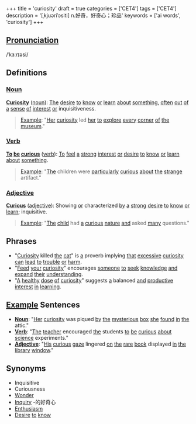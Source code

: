 +++
title = 'curiosity'
draft = true
categories = ['CET4']
tags = ['CET4']
description = '[ˌkjuəriˈɔsiti] n.好奇，好奇心；珍品'
keywords = ['ai words', 'curiosity']
+++

## [Pronunciation](/en/post/pronunciation/)
/ˈkɜːrɪəsi/

## Definitions
### [Noun](/en/post/noun/)
**[Curiosity](/en/post/curiosity/)** ([noun](/en/post/noun/)): [The](/en/post/the/) [desire](/en/post/desire/) [to](/en/post/to/) [know](/en/post/know/) [or](/en/post/or/) [learn](/en/post/learn/) [about](/en/post/about/) [something](/en/post/something/), [often](/en/post/often/) [out](/en/post/out/) [of](/en/post/of/) [a](/en/post/a/) [sense](/en/post/sense/) [of](/en/post/of/) [interest](/en/post/interest/) [or](/en/post/or/) inquisitiveness.
> [Example](/en/post/example/): "[Her](/en/post/her/) [curiosity](/en/post/curiosity/) led [her](/en/post/her/) [to](/en/post/to/) [explore](/en/post/explore/) [every](/en/post/every/) [corner](/en/post/corner/) [of](/en/post/of/) [the](/en/post/the/) [museum](/en/post/museum/)."

### [Verb](/en/post/verb/)
**[To](/en/post/to/) [be](/en/post/be/) [curious](/en/post/curious/)** ([verb](/en/post/verb/)): [To](/en/post/to/) [feel](/en/post/feel/) [a](/en/post/a/) [strong](/en/post/strong/) [interest](/en/post/interest/) [or](/en/post/or/) [desire](/en/post/desire/) [to](/en/post/to/) [know](/en/post/know/) [or](/en/post/or/) [learn](/en/post/learn/) [about](/en/post/about/) [something](/en/post/something/).
> [Example](/en/post/example/): "[The](/en/post/the/) children were [particularly](/en/post/particularly/) [curious](/en/post/curious/) [about](/en/post/about/) [the](/en/post/the/) [strange](/en/post/strange/) artifact."

### [Adjective](/en/post/adjective/)
**[Curious](/en/post/curious/)** ([adjective](/en/post/adjective/)): Showing [or](/en/post/or/) characterized [by](/en/post/by/) [a](/en/post/a/) [strong](/en/post/strong/) [desire](/en/post/desire/) [to](/en/post/to/) [know](/en/post/know/) [or](/en/post/or/) [learn](/en/post/learn/); inquisitive.
> [Example](/en/post/example/): "[The](/en/post/the/) [child](/en/post/child/) had [a](/en/post/a/) [curious](/en/post/curious/) [nature](/en/post/nature/) [and](/en/post/and/) asked [many](/en/post/many/) questions."

## Phrases
- "[Curiosity](/en/post/curiosity/) killed [the](/en/post/the/) [cat](/en/post/cat/)" is [a](/en/post/a/) proverb implying [that](/en/post/that/) [excessive](/en/post/excessive/) [curiosity](/en/post/curiosity/) [can](/en/post/can/) [lead](/en/post/lead/) [to](/en/post/to/) [trouble](/en/post/trouble/) [or](/en/post/or/) [harm](/en/post/harm/).
- "[Feed](/en/post/feed/) [your](/en/post/your/) [curiosity](/en/post/curiosity/)" encourages [someone](/en/post/someone/) [to](/en/post/to/) [seek](/en/post/seek/) [knowledge](/en/post/knowledge/) [and](/en/post/and/) [expand](/en/post/expand/) [their](/en/post/their/) [understanding](/en/post/understanding/).
- "[A](/en/post/a/) [healthy](/en/post/healthy/) [dose](/en/post/dose/) [of](/en/post/of/) [curiosity](/en/post/curiosity/)" suggests [a](/en/post/a/) balanced [and](/en/post/and/) [productive](/en/post/productive/) [interest](/en/post/interest/) [in](/en/post/in/) [learning](/en/post/learning/).

## [Example](/en/post/example/) Sentences
- **[Noun](/en/post/noun/)**: "[Her](/en/post/her/) [curiosity](/en/post/curiosity/) was piqued [by](/en/post/by/) [the](/en/post/the/) [mysterious](/en/post/mysterious/) [box](/en/post/box/) [she](/en/post/she/) [found](/en/post/found/) [in](/en/post/in/) [the](/en/post/the/) attic."
- **[Verb](/en/post/verb/)**: "[The](/en/post/the/) [teacher](/en/post/teacher/) encouraged [the](/en/post/the/) students [to](/en/post/to/) [be](/en/post/be/) [curious](/en/post/curious/) [about](/en/post/about/) [science](/en/post/science/) experiments."
- **[Adjective](/en/post/adjective/)**: "[His](/en/post/his/) [curious](/en/post/curious/) [gaze](/en/post/gaze/) lingered [on](/en/post/on/) [the](/en/post/the/) [rare](/en/post/rare/) [book](/en/post/book/) displayed [in](/en/post/in/) [the](/en/post/the/) [library](/en/post/library/) [window](/en/post/window/)."

## Synonyms
- Inquisitive
- Curiousness
- [Wonder](/en/post/wonder/)
- [Inquiry](/en/post/inquiry/)
-的好奇心
- [Enthusiasm](/en/post/enthusiasm/)
- [Desire](/en/post/desire/) [to](/en/post/to/) [know](/en/post/know/)
